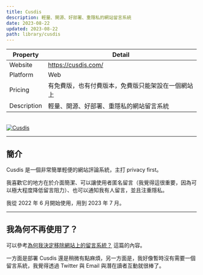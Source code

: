 ```yaml
---
title: Cusdis
description: 輕量、開源、好部署、重隱私的網站留言系統
date: 2023-08-22
updated: 2023-08-22
path: library/cusdis
---
```


| Property | Detail |
| --- | --- |
| Website | <https://cusdis.com/> |
| Platform | Web |
| Pricing | 有免費版，也有付費版本，免費版只能架設在一個網站上 |
| Description | 輕量、開源、好部署、重隱私的網站留言系統 |

<br>

<a href="https://pinchlime-screenshots.s3.ap-northeast-1.amazonaws.com/cusdis_1ckvKW.webp" data-fancybox data-caption="Cusdis">
  <img src="https://pinchlime-screenshots.s3.ap-northeast-1.amazonaws.com/cusdis_1ckvKW.webp" loading="lazy" alt="Cusdis" align="center" />
</a>
<br>

---

## 簡介

Cusdis 是一個非常簡單輕便的網站評論系統，主打 privacy first。

我喜歡它的地方在於介面簡潔、可以讓使用者匿名留言（我覺得這很重要，因為可以極大程度降低留言阻力）、也可以通知我有人留言，並且注重隱私。

我從 2022 年 6 月開始使用，用到 2023 年 7 月。

---

## 我為何不再使用了？

可以參考[為何我決定移除網站上的留言系統？](@/blog/why-why-did-I-decide-to-remove-the-comment-system-on-the-website.md) 這篇的內容。

一方面是部署 Cusdis 還是稍微有點麻煩，另一方面是，我好像暫時沒有需要一個留言系統，我覺得透過 Twitter 與 Email 與潛在讀者互動就很棒了。